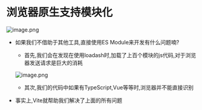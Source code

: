 # 浏览器原生支持模块化

![image.png](https://p3-juejin.byteimg.com/tos-cn-i-k3u1fbpfcp/689a24a93b9d482884724dff4d76a599~tplv-k3u1fbpfcp-watermark.image)

- 如果我们不借助于其他工具,直接使用ES Module来开发有什么问题喃?
  + 首先,我们会在发现在使用loadash时,加载了上百个模块的js代码,对于浏览器发送请求是巨大的消耗

  ![image.png](https://p3-juejin.byteimg.com/tos-cn-i-k3u1fbpfcp/7ae5f4fbd676407aa9155fc07a84504a~tplv-k3u1fbpfcp-watermark.image)
  
  + 其次,我们的代码中如果有TypeScript,Vue等等时,浏览器并不能直接识别

- 事实上,Vite就帮助我们解决了上面的所有问题
